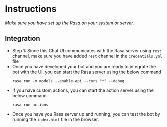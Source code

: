 # Instructions

*Make sure you have set up the Rasa on your system or server.*

## Integration

- Step 1: Since this Chat UI communicates with the Rasa server using `rest` channel, make sure you have added `rest` channel in the `credentials.yml` file
- Once you have developed your bot and you are ready to integrate the bot with the UI, you can start the Rasa server using the below command
  ```
  rasa run -m models --enable-api --cors "*" --debug
  ```
- If you have custom actions, you can start the action server using the below command
    ```
    rasa run actions
    ```
- Once you have you Rasa server up and running, you can test the bot by running the `index.html` file in the browser.

